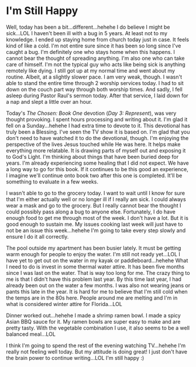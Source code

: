 # I'm Still Happy

Well, today has been a bit...different...hehehe I do believe I might be sick...LOL I haven't been ill with a bug in 5 years. At least not to my knowledge. I ended up staying home from church today just in case. It feels kind of like a cold. I'm not entire sure since it has been so long since I've caught a bug. I'm definitely one who stays home when this happens. I cannot bear the thought of spreading anything. I'm also one who can take care of himself. I'm not the typical guy who acts like being sick is anything remotely like dying. I still got up at my normal time and went about my routine. Albeit, at a slightly slower pace. I am very weak, though. I wasn't able to stand the entire time through 2 worship services today. I had to sit down on the couch part way through both worship times. And sadly, I fell asleep during Pastor Raul's sermon today. After that service, I laid down for a nap and slept a little over an hour.

Today's *The Chosen: Book One* devotion (*Day 3: Represent*), was very thought provoking. I spent hours processing and writing about it. I'm glad it fell on a Sunday...hehehe I had extra time to devote to it. This devotional has truly been a Blessing. I've seen the TV show it is based on. I'm glad that you don't need to have watched it to do the devotional, though. I'm enjoying the perspective of the lives Jesus touched while He was here. It helps make everything more relatable. It is drawing parts of myself out and exposing it to God's Light. I'm thinking about things that have been buried deep for years. I'm already experiencing some healing that I did not expect. We have a long way to go for this book. If it continues to be this good an experience, I imagine we'll continue onto book two after this one is completed. It'll be something to evaluate in a few weeks.

I wasn't able to go to the grocery today. I want to wait until I know for sure that I'm either actually well or no longer ill if I really am sick. I could always wear a mask and go to the grocery. But I really cannot bear the thought I could possibly pass along a bug to anyone else. Fortunately, I do have enough food to get me through most of the week. I don't have a lot. But it is good enough to sustain me. My issues cooking last week will just have to not be an issue this week...hehehe I'm going to take every step slowly and ensure I do it all correctly.

The pool outside my apartment has been busier lately. It must be getting warm enough for people to enjoy the water. I'm still not ready yet...LOL I have yet to get out on the water in my kayak or paddleboard...hehehe What I need to do is invest in some thermal water attire. It has been five months since I was last on the water. That is way too long for me. The crazy thing to me is that I didn't have this problem last year. By this time last year, I had already been out on the water a few months. I was also not wearing jeans or pants this late in the year. It is hard for me to believe that I'm still cold when the temps are in the 80s here. People around me are melting and I'm in what is considered winter attire for Florida...LOL

Dinner worked out...hehehe I made a shrimp ramen bowl. I made a spicy Asian BBQ sauce for it. My ramen bowls are super easy to make and are pretty tasty. With the vegetable combination I use, it also seems to be a well balanced meal...LOL

I think I'm going to spend the rest of the evening watching TV...hehehe I'm really not feeling well today. But my attitude is doing great! I just don't have the brain power to continue writing...LOL I'm still happy :)
